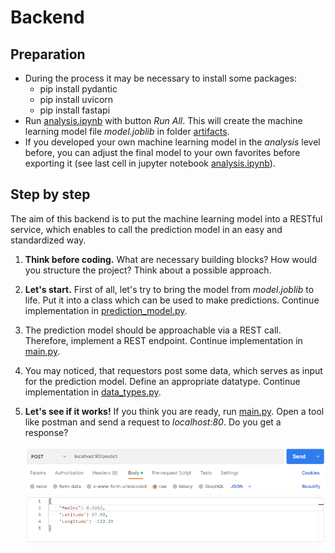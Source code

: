 # Backend

## Preparation 
- During the process it may be necessary to install some packages:  
    - pip install pydantic
    - pip install uvicorn
    - pip install fastapi
- Run [analysis.ipynb](./backend/analysis/analysis.ipynb) with button *Run All*. This will create the machine learning model file *model.joblib* in folder [artifacts](./backend/artifacts/). 
- If you developed your own machine learning model in the *analysis* level before, you can adjust the final model to your own favorites before exporting it (see last cell in jupyter notebook [analysis.ipynb](./backend/analysis/analysis.ipynb)).


## Step by step
The aim of this backend is to put the machine learning model into a RESTful service, which enables to call the prediction model in an easy and standardized way.

1) **Think before coding.** What are necessary building blocks? How would you structure the project? Think about a possible approach.

2) **Let's start.** First of all, let's try to bring the model from *model.joblib* to life. Put it into a class which can be used to make predictions. Continue implementation in [prediction_model.py](./backend/src/prediction_model.py).
3) The prediction model should be approachable via a REST call. Therefore, implement a REST endpoint. Continue implementation in [main.py](./backend/src/main.py).
4) You may noticed, that requestors post some data, which serves as input for the prediction model. Define an appropriate datatype. Continue implementation in [data_types.py](./backend/src/data_types.py).

5) **Let's see if it works!** If you think you are ready, run [main.py](/backend/src/main.py). Open a tool like postman and send a request to *localhost:80*. Do you get a response?

    ![Postman Example](./images/postman_example.PNG)